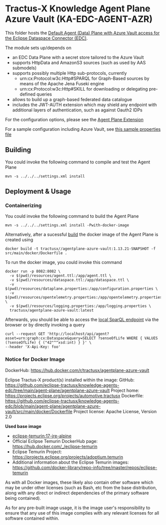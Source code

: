 <!--
 * Copyright (c) 2022,2024 Contributors to the Eclipse Foundation
 *
 * See the NOTICE file(s) distributed with this work for additional
 * information regarding copyright ownership.
 *
 * This program and the accompanying materials are made available under the
 * terms of the Apache License, Version 2.0 which is available at
 * https://www.apache.org/licenses/LICENSE-2.0.
 *
 * Unless required by applicable law or agreed to in writing, software
 * distributed under the License is distributed on an "AS IS" BASIS, WITHOUT
 * WARRANTIES OR CONDITIONS OF ANY KIND, either express or implied. See the
 * License for the specific language governing permissions and limitations
 * under the License.
 *
 * SPDX-License-Identifier: Apache-2.0
-->
# Tractus-X Knowledge Agent Plane Azure Vault (KA-EDC-AGENT-AZR)

This folder hosts the [Default Agent (Data) Plane with Azure Vault access for the Eclipse Dataspace Connector (EDC)](https://projects.eclipse.org/projects/technology.dataspaceconnector).

The module sets up/depends on
* an EDC Data Plane with a secret store tailored to the Azure Vault
* supports HttpData and AmazonS3 sources (such as used by AAS submodels)
* supports possibly multiple Http sub-protocols, currently
  * urn:cx:Protocol:w3c:Http#SPARQL for Graph-Based sources by means of the Apache Jena Fuseki engine
  * urn:cx:Protocol:w3c:Http#SKILL for downloading or delegating pre-defined queries
* allows to build up a graph-based federated data catalogue
* includes the JWT-AUTH extension which may shield any endpoint with additional layers of authentication, such as against Oauth2 IDPs

For the configuration options, please see the [Agent Plane Extension](../agent-plane-protocol/README.md#step-2-configuration)

For a sample configuration including Azure Vault, see [this sample properties file](resources/dataplane.properties)

## Building

You could invoke the following command to compile and test the Agent Plane

```console
mvn -s ../../../settings.xml install
```

## Deployment & Usage

### Containerizing 

You could invoke the following command to build the Agent Plane

```console
mvn -s ../../../settings.xml install -Pwith-docker-image
```

Alternatively, after a sucessful [build](#building) the docker image of the Agent Plane is created using

```console
docker build -t tractusx//agentplane-azure-vault:1.13.21-SNAPSHOT -f src/main/docker/Dockerfile .
```

To run the docker image, you could invoke this command

```console
docker run -p 8082:8082 \
  -v $(pwd)/resources/agent.ttl:/app/agent.ttl \
  -v $(pwd)/resources/dataspace.ttl:/app/dataspace.ttl \
  -v $(pwd)/resources/dataplane.properties:/app/configuration.properties \
  -v $(pwd)/resources/opentelemetry.properties:/app/opentelemetry.properties \
  -v $(pwd)/resources/logging.properties:/app/logging.properties \
  tractusx/agentplane-azure-vault:latest
````

Afterwards, you should be able to access the [local SparQL endpoint](http://localhost:8082/api/agent) via
the browser or by directly invoking a query

```console
curl --request GET 'http://localhost/api/agent?asset=urn:graph:cx:Dataspace&query=SELECT ?senseOfLife WHERE { VALUES (?senseOfLife) { ("42"^^xsd:int) } }' \
--header 'X-Api-Key: foo'
```

### Notice for Docker Image

DockerHub: https://hub.docker.com/r/tractusx/agentplane-azure-vault

Eclipse Tractus-X product(s) installed within the image:
GitHub: https://github.com/eclipse-tractusx/knowledge-agents-edc/tree/main/agent-plane/agentplane-azure-vault
Project home: https://projects.eclipse.org/projects/automotive.tractusx
Dockerfile: https://github.com/eclipse-tractusx/knowledge-agents-edc/blob/main/agent-plane/agentplane-azure-vault/src/main/docker/Dockerfile
Project license: Apache License, Version 2.0


**Used base image**

- [eclipse-temurin:17-jre-alpine](https://github.com/adoptium/containers)
- Official Eclipse Temurin DockerHub page: https://hub.docker.com/_/eclipse-temurin
- Eclipse Temurin Project: https://projects.eclipse.org/projects/adoptium.temurin
- Additional information about the Eclipse Temurin images: https://github.com/docker-library/repo-info/tree/master/repos/eclipse-temurin

As with all Docker images, these likely also contain other software which may be under other licenses (such as Bash, etc from the base distribution, along with any direct or indirect dependencies of the primary software being contained).

As for any pre-built image usage, it is the image user's responsibility to ensure that any use of this image complies with any relevant licenses for all software contained within.